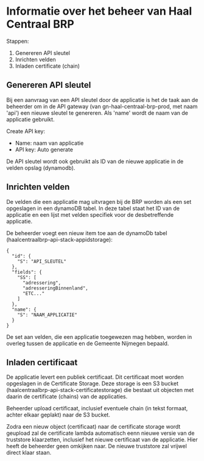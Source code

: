 # Informatie over het beheer van Haal Centraal BRP

Stappen:
1. Genereren API sleutel
2. Inrichten velden
3. Inladen certificate (chain)

## Genereren API sleutel
Bij een aanvraag van een API sleutel door de applicatie is het de taak aan de beheerder om in de API gateway (van gn-haal-centraal-brp-prod, met naam 'api') een nieuwe sleutel te genereren. Als 'name' wordt de naam van de applicatie gebruikt.

Create API key:
- Name: naam van applicatie
- API key: Auto generate

De API sleutel wordt ook gebruikt als ID van de nieuwe applicatie in de velden opslag (dynamodb).

## Inrichten velden
De velden die een applicatie mag uitvragen bij de BRP worden als een set opgeslagen in een dynamoDB tabel. In deze tabel staat het ID van de applicatie en een lijst met velden specifiek voor de desbetreffende applicatie.

De beheerder voegt een nieuw item toe aan de dynamoDb tabel (haalcentraalbrp-api-stack-appidstorage):

```
{
  "id": {
    "S": "API_SLEUTEL"
  },
  "fields": {
    "SS": [
      "adressering",
      "adresseringBinnenland",
      "ETC..."
    ]
  },
  "name": {
    "S": "NAAM_APPLICATIE"
  }
}
```

De set aan velden, die een applicatie toegewezen mag hebben, worden in overleg tussen de applicatie en de Gemeente Nijmegen bepaald.

## Inladen certificaat
De applicatie levert een publiek certificaat. Dit certificaat moet worden opgeslagen in de Certificate Storage. Deze storage is een S3 bucket (haalcentraalbrp-api-stack-certificatestorage) die bestaat uit objecten met daarin de certificate (chains) van de applicaties.

Beheerder upload certificaat, inclusief eventuele chain (in tekst formaat, achter elkaar geplakt) naar de S3 bucket.

Zodra een nieuw object (certificaat) naar de certificate storage wordt geupload zal de certificate lambda automatisch eenn nieuwe versie van de truststore klaarzetten, inclusief het nieuwe certificaat van de applicatie. Hier heeft de beheerder geen omkijken naar. De nieuwe truststore zal vrijwel direct klaar staan.


